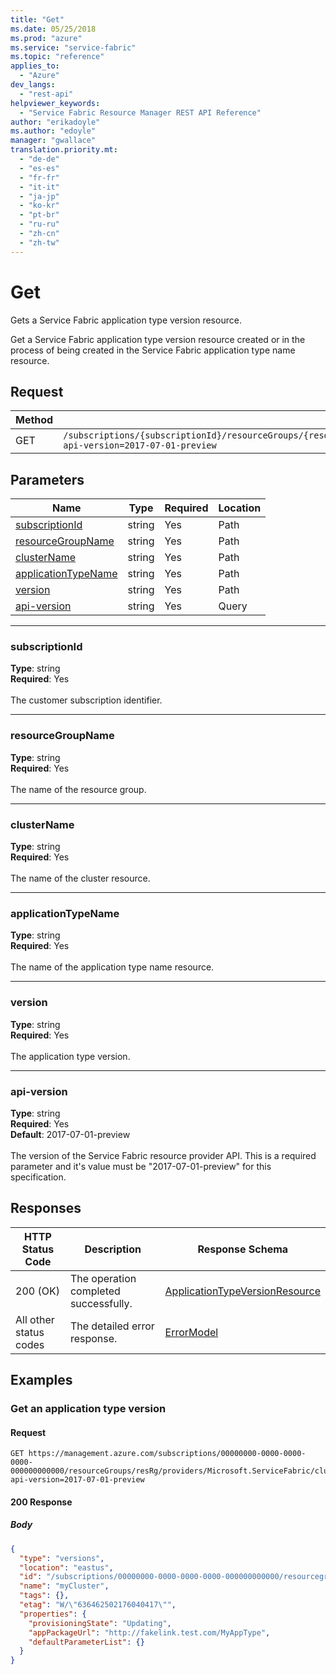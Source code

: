 ```yaml
---
title: "Get"
ms.date: 05/25/2018
ms.prod: "azure"
ms.service: "service-fabric"
ms.topic: "reference"
applies_to: 
  - "Azure"
dev_langs: 
  - "rest-api"
helpviewer_keywords: 
  - "Service Fabric Resource Manager REST API Reference"
author: "erikadoyle"
ms.author: "edoyle"
manager: "gwallace"
translation.priority.mt: 
  - "de-de"
  - "es-es"
  - "fr-fr"
  - "it-it"
  - "ja-jp"
  - "ko-kr"
  - "pt-br"
  - "ru-ru"
  - "zh-cn"
  - "zh-tw"
---
```

# Get
Gets a Service Fabric application type version resource.

Get a Service Fabric application type version resource created or in the process of being created in the Service Fabric application type name resource.

## Request
| Method | Request URI |
| ------ | ----------- |
| GET | `/subscriptions/{subscriptionId}/resourceGroups/{resourceGroupName}/providers/Microsoft.ServiceFabric/clusters/{clusterName}/applicationTypes/{applicationTypeName}/versions/{version}?api-version=2017-07-01-preview` |


## Parameters
| Name | Type | Required | Location |
| --- | --- | --- | --- |
| [subscriptionId](#subscriptionid) | string | Yes | Path |
| [resourceGroupName](#resourcegroupname) | string | Yes | Path |
| [clusterName](#clustername) | string | Yes | Path |
| [applicationTypeName](#applicationtypename) | string | Yes | Path |
| [version](#version) | string | Yes | Path |
| [api-version](#api-version) | string | Yes | Query |

____
### subscriptionId
__Type__: string <br/>
__Required__: Yes<br/>
<br/>
The customer subscription identifier.

____
### resourceGroupName
__Type__: string <br/>
__Required__: Yes<br/>
<br/>
The name of the resource group.

____
### clusterName
__Type__: string <br/>
__Required__: Yes<br/>
<br/>
The name of the cluster resource.

____
### applicationTypeName
__Type__: string <br/>
__Required__: Yes<br/>
<br/>
The name of the application type name resource.

____
### version
__Type__: string <br/>
__Required__: Yes<br/>
<br/>
The application type version.

____
### api-version
__Type__: string <br/>
__Required__: Yes<br/>
__Default__: 2017-07-01-preview <br/>
<br/>
The version of the Service Fabric resource provider API. This is a required parameter and it's value must be "2017-07-01-preview" for this specification.

## Responses

| HTTP Status Code | Description | Response Schema |
| --- | --- | --- |
| 200 (OK) | The operation completed successfully.<br/> | [ApplicationTypeVersionResource](sfrp-2017-07-01-preview-model-applicationtypeversionresource.md) |
| All other status codes | The detailed error response.<br/> | [ErrorModel](sfrp-2017-07-01-preview-model-errormodel.md) |

## Examples

### Get an application type version

#### Request
```
GET https://management.azure.com/subscriptions/00000000-0000-0000-0000-000000000000/resourceGroups/resRg/providers/Microsoft.ServiceFabric/clusters/myCluster/applicationTypes/myAppType/versions/1.0?api-version=2017-07-01-preview
```

#### 200 Response
##### Body
```json
{
  "type": "versions",
  "location": "eastus",
  "id": "/subscriptions/00000000-0000-0000-0000-000000000000/resourcegroups/resRg/providers/Microsoft.ServiceFabric/clusters/myCluster/applicationTypes/myAppType/versions/1.0",
  "name": "myCluster",
  "tags": {},
  "etag": "W/\"636462502176040417\"",
  "properties": {
    "provisioningState": "Updating",
    "appPackageUrl": "http://fakelink.test.com/MyAppType",
    "defaultParameterList": {}
  }
}
```

